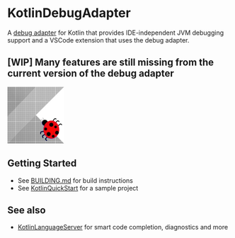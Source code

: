 # KotlinDebugAdapter
A [debug adapter](https://microsoft.github.io/debug-adapter-protocol/) for Kotlin that provides IDE-independent JVM debugging support and a VSCode extension that uses the debug adapter.

## [WIP] Many features are still missing from the current version of the debug adapter

![Icon](Icon128.png)

## Getting Started
* See [BUILDING.md](BUILDING.md) for build instructions
* See [KotlinQuickStart](https://github.com/fwcd/KotlinQuickStart) for a sample project

## See also
* [KotlinLanguageServer](https://github.com/fwcd/KotlinLanguageServer) for smart code completion, diagnostics and more
